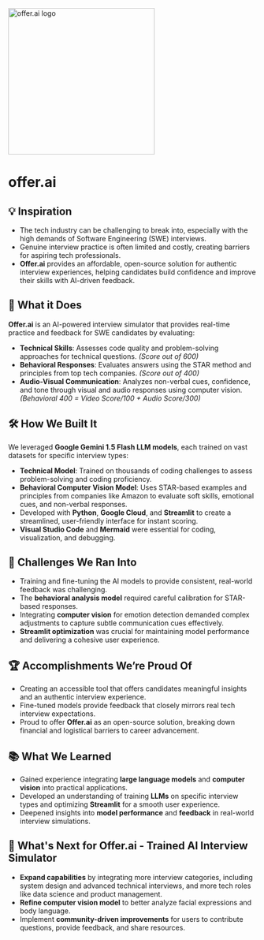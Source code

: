 <img width="297" alt="offer.ai logo" src="https://github.com/user-attachments/assets/5a6ea129-b7f6-4602-84ef-15287656b504">

# offer.ai


## 💡 **Inspiration**
- The tech industry can be challenging to break into, especially with the high demands of Software Engineering (SWE) interviews.
- Genuine interview practice is often limited and costly, creating barriers for aspiring tech professionals.
- **Offer.ai** provides an affordable, open-source solution for authentic interview experiences, helping candidates build confidence and improve their skills with AI-driven feedback.

## 👔 **What it Does**  
**Offer.ai** is an AI-powered interview simulator that provides real-time practice and feedback for SWE candidates by evaluating:

- **Technical Skills**: Assesses code quality and problem-solving approaches for technical questions. *(Score out of 600)*
- **Behavioral Responses**: Evaluates answers using the STAR method and principles from top tech companies. *(Score out of 400)*
- **Audio-Visual Communication**: Analyzes non-verbal cues, confidence, and tone through visual and audio responses using computer vision. *(Behavioral 400 = Video Score/100 + Audio Score/300)*

## 🛠️ **How We Built It**
We leveraged **Google Gemini 1.5 Flash LLM models**, each trained on vast datasets for specific interview types:

- **Technical Model**: Trained on thousands of coding challenges to assess problem-solving and coding proficiency.
- **Behavioral Computer Vision Model**: Uses STAR-based examples and principles from companies like Amazon to evaluate soft skills, emotional cues, and non-verbal responses.
- Developed with **Python**, **Google Cloud**, and **Streamlit** to create a streamlined, user-friendly interface for instant scoring.
- **Visual Studio Code** and **Mermaid** were essential for coding, visualization, and debugging.

## 🦺 **Challenges We Ran Into**
- Training and fine-tuning the AI models to provide consistent, real-world feedback was challenging.
- The **behavioral analysis model** required careful calibration for STAR-based responses.
- Integrating **computer vision** for emotion detection demanded complex adjustments to capture subtle communication cues effectively.
- **Streamlit optimization** was crucial for maintaining model performance and delivering a cohesive user experience.

## 🏆 **Accomplishments We’re Proud Of**
- Creating an accessible tool that offers candidates meaningful insights and an authentic interview experience.
- Fine-tuned models provide feedback that closely mirrors real tech interview expectations.
- Proud to offer **Offer.ai** as an open-source solution, breaking down financial and logistical barriers to career advancement.

## 📚 **What We Learned**
- Gained experience integrating **large language models** and **computer vision** into practical applications.
- Developed an understanding of training **LLMs** on specific interview types and optimizing **Streamlit** for a smooth user experience.
- Deepened insights into **model performance** and **feedback** in real-world interview simulations.

## 🚀 **What's Next for Offer.ai - Trained AI Interview Simulator**
- **Expand capabilities** by integrating more interview categories, including system design and advanced technical interviews, and more tech roles like data science and product management.
- **Refine computer vision model** to better analyze facial expressions and body language.
- Implement **community-driven improvements** for users to contribute questions, provide feedback, and share resources.
